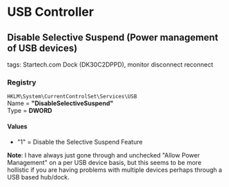 # USB Controller

## Disable Selective Suspend (Power management of USB devices)

tags: Startech.com Dock (DK30C2DPPD), monitor disconnect reconnect

### Registry

`HKLM\System\CurrentControlSet\Services\USB`<br>
Name = **"DisableSelectiveSuspend"**<br>
Type = **DWORD**<br>

#### Values

- "1" = Disable the Selective Suspend Feature

**Note**: I have always just gone through and unchecked "Allow Power Management" on a per USB device basis, but this seems to be more hollistic if you are having problems with multiple devices perhaps through a USB based hub/dock.

